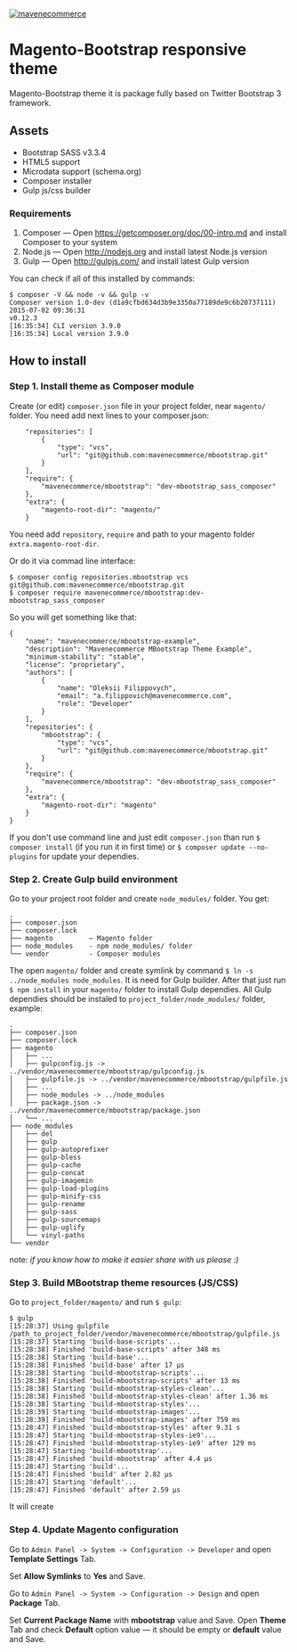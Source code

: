 <a href="http://mavenecommerce.com/">![mavenecommerce](http://www.mavenecommerce.com/wp-content/themes/maven/images/logo.png)</a>

# Magento-Bootstrap responsive theme

Magento-Bootstrap theme it is package fully based on Twitter Bootstrap 3 framework.

## Assets

* Bootstrap SASS v3.3.4
* HTML5 support
* Microdata support (schema.org)
* Composer installer
* Gulp js/css builder

### Requirements

1. Composer  — Open https://getcomposer.org/doc/00-intro.md and install Composer to your system
2. Node.js   — Open http://nodejs.org and install latest Node.js version
3. Gulp      — Open http://gulpjs.com/ and install latest Gulp version

You can check if all of this installed by commands:
```
$ composer -V && node -v && gulp -v
Composer version 1.0-dev (d1a9cfbd634d3b9e3350a77189de9c6b20737111) 2015-07-02 09:36:31
v0.12.3
[16:35:34] CLI version 3.9.0
[16:35:34] Local version 3.9.0
```

## How to install
### Step 1. Install theme as Composer module

Create (or edit) `composer.json` file in your project folder, near `magento/` folder. You need add next lines to your composer.json:
```
    "repositories": [
        {
            "type": "vcs",
            "url": "git@github.com:mavenecommerce/mbootstrap.git"
        }
    ],
    "require": {
        "mavenecommerce/mbootstrap": "dev-mbootstrap_sass_composer"
    },
    "extra": {
        "magento-root-dir": "magento/"
    }
```

You need add `repository`, `require` and path to your magento folder `extra.magento-root-dir`.

Or do it via commad line interface:
```
$ composer config repositories.mbootstrap vcs git@github.com:mavenecommerce/mbootstrap.git
$ composer require mavenecommerce/mbootstrap:dev-mbootstrap_sass_composer
```

So you will get something like that:
```
{
    "name": "mavenecommerce/mbootstrap-example",
    "description": "Mavenecommerce MBootstrap Theme Example",
    "minimum-stability": "stable",
    "license": "proprietary",
    "authors": [
        {
            "name": "Oleksii Filippovych",
            "email": "a.filippovich@mavenecommerce.com",
            "role": "Developer"
        }
    ],
    "repositories": {
        "mbootstrap": {
            "type": "vcs",
            "url": "git@github.com:mavenecommerce/mbootstrap.git"
        }
    },
    "require": {
        "mavenecommerce/mbootstrap": "dev-mbootstrap_sass_composer"
    },
    "extra": {
        "magento-root-dir": "magento"
    }
}
```

If you don't use command line and just edit `composer.json` than run `$ composer install` (if you run it in first time) or `$ composer update --no-plugins` for update your dependies.

### Step 2. Create Gulp build environment

Go to your project root folder and create `node_modules/` folder. You get:
```
.
├── composer.json
├── composer.lock
├── magento         — Magento folder
├── node_modules    - npm node_modules/ folder
└── vendor          - Composer modules
```

The open `magento/` folder and create symlink by command `$ ln -s ../node_modules node_modules`. It is need for Gulp builder.
After that just run `$ npm install` in your `magento/` folder to install Gulp dependies. All Gulp dependies should be instaled to `project_folder/node_modules/` folder, example:
```
.
├── composer.json
├── composer.lock
├── magento
│   ├── ...
│   ├── gulpconfig.js -> ../vendor/mavenecommerce/mbootstrap/gulpconfig.js
│   ├── gulpfile.js -> ../vendor/mavenecommerce/mbootstrap/gulpfile.js
│   ├── ...
│   ├── node_modules -> ../node_modules
│   ├── package.json -> ../vendor/mavenecommerce/mbootstrap/package.json
│   └── ...
├── node_modules
│   ├── del
│   ├── gulp
│   ├── gulp-autoprefixer
│   ├── gulp-bless
│   ├── gulp-cache
│   ├── gulp-concat
│   ├── gulp-imagemin
│   ├── gulp-load-plugins
│   ├── gulp-minify-css
│   ├── gulp-rename
│   ├── gulp-sass
│   ├── gulp-sourcemaps
│   ├── gulp-uglify
│   └── vinyl-paths
└── vendor
```

note: *if you know how to make it easier share with us please :)*

### Step 3. Build MBootstrap theme resources (JS/CSS)

Go to `project_folder/magento/` and run `$ gulp`:
```
$ gulp
[15:28:37] Using gulpfile /path_to_project_folder/vendor/mavenecommerce/mbootstrap/gulpfile.js
[15:28:37] Starting 'build-base-scripts'...
[15:28:38] Finished 'build-base-scripts' after 348 ms
[15:28:38] Starting 'build-base'...
[15:28:38] Finished 'build-base' after 17 μs
[15:28:38] Starting 'build-mbootstrap-scripts'...
[15:28:38] Finished 'build-mbootstrap-scripts' after 13 ms
[15:28:38] Starting 'build-mbootstrap-styles-clean'...
[15:28:38] Finished 'build-mbootstrap-styles-clean' after 1.36 ms
[15:28:38] Starting 'build-mbootstrap-styles'...
[15:28:39] Starting 'build-mbootstrap-images'...
[15:28:39] Finished 'build-mbootstrap-images' after 759 ms
[15:28:47] Finished 'build-mbootstrap-styles' after 9.31 s
[15:28:47] Starting 'build-mbootstrap-styles-ie9'...
[15:28:47] Finished 'build-mbootstrap-styles-ie9' after 129 ms
[15:28:47] Starting 'build-mbootstrap'...
[15:28:47] Finished 'build-mbootstrap' after 4.4 μs
[15:28:47] Starting 'build'...
[15:28:47] Finished 'build' after 2.82 μs
[15:28:47] Starting 'default'...
[15:28:47] Finished 'default' after 2.59 μs
```

It will create

### Step 4. Update Magento configuration

Go to `Admin Panel -> System -> Configuration -> Developer` and open **Template Settings** Tab.

Set **Allow Symlinks** to **Yes** and Save.

Go to `Admin Panel -> System -> Configuration -> Design` and open **Package** Tab.

Set **Current Package Name** with **mbootstrap** value and Save. Open **Theme** Tab and check **Default** option value — it should be empty or **default** value and Save.
